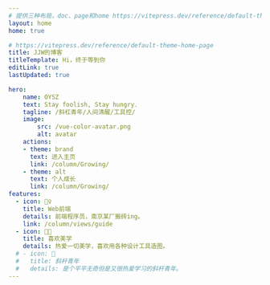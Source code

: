 ```yaml
---
# 提供三种布局，doc、page和home https://vitepress.dev/reference/default-theme-layout
layout: home
home: true

# https://vitepress.dev/reference/default-theme-home-page
title: JJW的博客
titleTemplate: Hi，终于等到你
editLink: true
lastUpdated: true

hero:
    name: OYSZ
    text: Stay foolish, Stay hungry.
    tagline: /斜杠青年/人间清醒/工具控/
    image:
        src: /vue-color-avatar.png
        alt: avatar
    actions:
    - theme: brand
      text: 进入主页
      link: /column/Growing/
    - theme: alt
      text: 个人成长
      link: /column/Growing/
features:
  - icon: 🤹‍♀️
    title: Web前端
    details: 前端程序员，南京某厂搬砖ing。
    link: /column/views/guide
  - icon: 👩‍🎨‍
    title: 喜欢美学
    details: 热爱一切美学，喜欢用各种设计工具造图。
  # - icon: 🧩
  #   title: 斜杆青年
  #   details: 是个平平无奇但是又很热爱学习的斜杆青年。
---
```



<!-- 自定义组件 -->
<script setup>
import home from './components/home.vue';
</script>

<home />